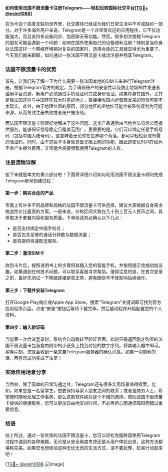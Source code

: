 **如何使用法国不限流量卡注册Telegram——轻松玩转国际社交平台[[TG💪+ @esim1088](https://t.me/s/esim1088)]**

在当今这个高度互联的世界里，社交媒体已经成为我们日常生活中不可或缺的一部分。对于许多海外用户来说，Telegram是一个非常受欢迎的应用程序，它不仅功能强大，而且支持多设备同步、加密聊天等功能。然而，很多初次接触Telegram的朋友可能会遇到一个问题：如何在国外使用自己的设备顺利注册？特别是当你身处法国这样一个网络环境相对复杂的国家时，选择合适的工具就显得尤为重要了。今天我们就来聊聊，如何通过一张法国不限流量卡成功注册并畅享Telegram。

### 法国不限流量卡的优势

首先，让我们先了解一下为什么需要一张法国本地的SIM卡来进行Telegram注册。根据Telegram官方的规定，为了确保账户的安全性以及防止垃圾邮件发送者滥用平台资源，新用户必须通过手机验证码完成身份验证。如果你身在国外，尤其是像法国这样与中国存在较大时差的地方，直接接收国内运营商发来的短信可能不太现实。此外，由于地理位置的原因，部分地区的IP地址可能会被系统误判为可疑来源，从而导致注册失败或者账户被冻结。

而法国不限流量卡则很好地解决了这些问题。这类产品通常由当地合法电信公司提供服务，能够保证信号稳定且覆盖范围广。更重要的是，它们可以绑定任意手机号码（包括中国大陆号码），这意味着无论你在世界哪个角落，都可以轻松获取所需的验证码。同时，由于这些卡本身就具备无限上网的功能，因此即使长时间在线也不会产生额外费用，非常适合需要频繁使用Telegram的人群。

### 注册流程详解

接下来就是本文的重点部分啦！下面将详细介绍如何利用法国不限流量卡顺利完成Telegram账号创建过程：

#### 第一步：购买合适的产品
市面上有许多不同品牌和规格的法国不限流量卡可供选择，建议大家根据自身需求挑选性价比最高的方案。一般来说，价格区间大致在几十到上百元人民币之间，具体取决于套餐内容和服务质量。下单前请务必确认以下几点：
- 是否支持绑定中国手机号；
- 是否包含足够的通话分钟数与数据流量；
- 是否提供快速配送服务。

#### 第二步：激活SIM卡
收到卡片后，按照说明书上的步骤将其插入您的智能手机，并按照提示完成初始设置。如果遇到任何技术问题，可以联系客服寻求帮助。值得注意的是，在首次登录之前，最好先测试一下网络连接是否正常，避免因信号不佳影响后续操作。

#### 第三步：下载并安装Telegram
打开Google Play商店或Apple App Store，搜索“Telegram”关键词即可找到官方应用程序页面。点击“安装”按钮后等待下载完毕，然后启动程序开始配置您的个人资料。

#### 第四步：输入验证码
当您第一次尝试登录时，系统会自动跳转至验证界面。此时只需返回刚才购买的法国不限流量卡包装盒内附带的小纸条上找到对应的数字序列，将其输入框中即可。稍等片刻，您就会收到一条来自Telegram服务器的确认消息。如果一切顺利的话，恭喜您成功完成了注册！

### 实际应用场景分享

当然啦，除了简单的日常沟通之外，Telegram还有很多实用场景值得探索。比如，如果您是一名留学生，想要保持与家人朋友之间的联系；或者是商务人士，希望随时随地处理工作事务，那么这款软件绝对是个不错的选择。借助法国不限流量卡提供的便捷服务，您可以更加自由地安排时间，不必再担心因通讯障碍而错过重要信息。

### 结语

综上所述，通过一张优质的法国不限流量卡，您可以轻松克服跨国使用Telegram过程中遇到的各种难题。无论是从安全角度考虑还是从用户体验出发，这种方法都堪称完美。如果您也想体验这种无忧无虑的生活方式，请不要犹豫，赶紧行动起来吧！

[[TG💪+ @esim1088](https://t.me/s/esim1088) ![Image](https://i.postimg.cc/4NQfJmqS/Snipaste-2025-05-13-00-14-12.png)]